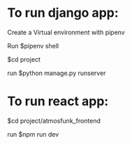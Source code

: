 # To run django app:

Create a Virtual environment with pipenv

Run $pipenv shell

$cd project

run $python manage.py runserver

# To run react app:

$cd project/atmosfunk_frontend

run $npm run dev
